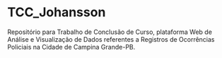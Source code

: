 # TCC_Johansson
Repositório para Trabalho de Conclusão de Curso, plataforma Web de Análise e Visualização de Dados referentes a Registros de Ocorrências Policiais na Cidade de  Campina Grande-PB.

